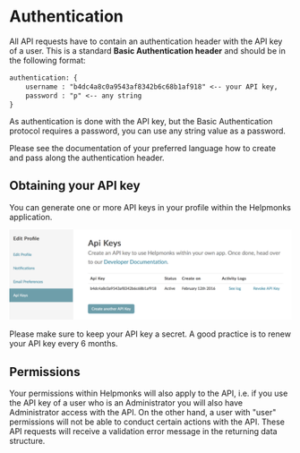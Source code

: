 # Authentication

All API requests have to contain an authentication header with the API key of a user. This is a standard **Basic Authentication header** and should be in the following format:

```
authentication: {
    username : "b4dc4a8c0a9543af8342b6c68b1af918" <-- your API key,
    password : "p" <-- any string
}
```

As authentication is done with the API key, but the Basic Authentication protocol requires a password, you can use any string value as a password.

Please see the documentation of your preferred language how to create and pass along the authentication header.

## Obtaining your API key

You can generate one or more API keys in your profile within the Helpmonks application.

![](/images/api_keys.png)

Please make sure to keep your API key a secret. A good practice is to renew your API key every 6 months.

## Permissions

Your permissions within Helpmonks will also apply to the API, i.e. if you use the API key of a user who is an Administrator you will also have Administrator access with the API. On the other hand, a user with "user" permissions will not be able to conduct certain actions with the API. These API requests will receive a validation error message in the returning data structure.
